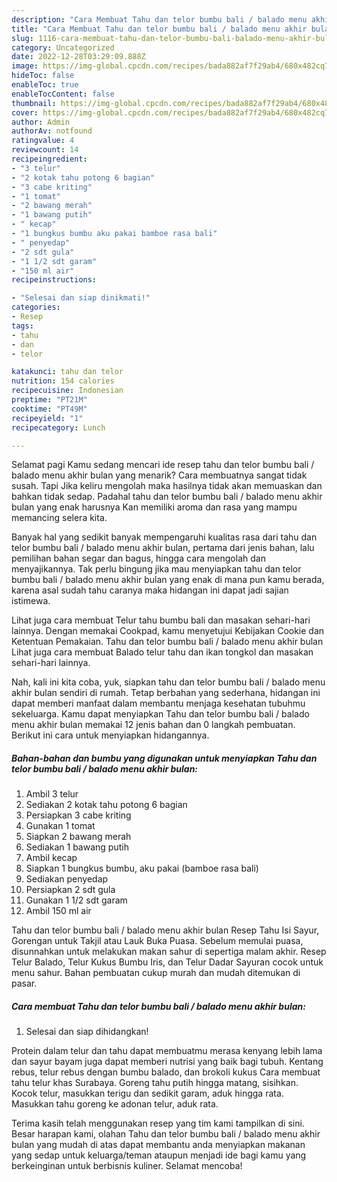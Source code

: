 ```yaml
---
description: "Cara Membuat Tahu dan telor bumbu bali / balado menu akhir bulan Anti Gagal"
title: "Cara Membuat Tahu dan telor bumbu bali / balado menu akhir bulan Anti Gagal"
slug: 1116-cara-membuat-tahu-dan-telor-bumbu-bali-balado-menu-akhir-bulan-anti-gagal
category: Uncategorized
date: 2022-12-28T03:29:09.888Z
image: https://img-global.cpcdn.com/recipes/bada882af7f29ab4/680x482cq70/tahu-dan-telor-bumbu-bali-balado-menu-akhir-bulan-foto-resep-utama.jpg
hideToc: false
enableToc: true
enableTocContent: false
thumbnail: https://img-global.cpcdn.com/recipes/bada882af7f29ab4/680x482cq70/tahu-dan-telor-bumbu-bali-balado-menu-akhir-bulan-foto-resep-utama.jpg
cover: https://img-global.cpcdn.com/recipes/bada882af7f29ab4/680x482cq70/tahu-dan-telor-bumbu-bali-balado-menu-akhir-bulan-foto-resep-utama.jpg
author: Admin
authorAv: notfound
ratingvalue: 4
reviewcount: 14
recipeingredient:
- "3 telur"
- "2 kotak tahu potong 6 bagian"
- "3 cabe kriting"
- "1 tomat"
- "2 bawang merah"
- "1 bawang putih"
- " kecap"
- "1 bungkus bumbu aku pakai bamboe rasa bali"
- " penyedap"
- "2 sdt gula"
- "1 1/2 sdt garam"
- "150 ml air"
recipeinstructions:

- "Selesai dan siap dinikmati!"
categories:
- Resep
tags:
- tahu
- dan
- telor

katakunci: tahu dan telor 
nutrition: 154 calories
recipecuisine: Indonesian
preptime: "PT21M"
cooktime: "PT49M"
recipeyield: "1"
recipecategory: Lunch

---
```



Selamat pagi Kamu sedang mencari ide resep tahu dan telor bumbu bali / balado menu akhir bulan yang menarik? Cara membuatnya sangat tidak susah. Tapi Jika keliru mengolah maka hasilnya tidak akan memuaskan dan bahkan tidak sedap. Padahal tahu dan telor bumbu bali / balado menu akhir bulan yang enak harusnya Kan memiliki aroma dan rasa yang mampu memancing selera kita.


Banyak hal yang sedikit banyak mempengaruhi kualitas rasa dari tahu dan telor bumbu bali / balado menu akhir bulan, pertama dari jenis bahan, lalu pemilihan bahan segar dan bagus, hingga cara mengolah dan menyajikannya. Tak perlu bingung jika mau menyiapkan tahu dan telor bumbu bali / balado menu akhir bulan yang enak di mana pun kamu berada, karena asal sudah tahu caranya maka hidangan ini dapat jadi sajian istimewa.

Lihat juga cara membuat Telur tahu bumbu bali dan masakan sehari-hari lainnya. Dengan memakai Cookpad, kamu menyetujui Kebijakan Cookie dan Ketentuan Pemakaian. Tahu dan telor bumbu bali / balado menu akhir bulan Lihat juga cara membuat Balado telur tahu dan ikan tongkol dan masakan sehari-hari lainnya.


Nah, kali ini kita coba, yuk, siapkan tahu dan telor bumbu bali / balado menu akhir bulan sendiri di rumah. Tetap berbahan yang sederhana, hidangan ini dapat memberi manfaat dalam membantu menjaga kesehatan tubuhmu sekeluarga. Kamu dapat menyiapkan Tahu dan telor bumbu bali / balado menu akhir bulan memakai 12 jenis bahan dan 0 langkah pembuatan. Berikut ini cara untuk menyiapkan hidangannya.

<!--inarticleads1-->

##### Bahan-bahan dan bumbu yang digunakan untuk menyiapkan Tahu dan telor bumbu bali / balado menu akhir bulan:

1. Ambil 3 telur
1. Sediakan 2 kotak tahu potong 6 bagian
1. Persiapkan 3 cabe kriting
1. Gunakan 1 tomat
1. Siapkan 2 bawang merah
1. Sediakan 1 bawang putih
1. Ambil  kecap
1. Siapkan 1 bungkus bumbu, aku pakai (bamboe rasa bali)
1. Sediakan  penyedap
1. Persiapkan 2 sdt gula
1. Gunakan 1 1/2 sdt garam
1. Ambil 150 ml air


Tahu dan telor bumbu bali / balado menu akhir bulan Resep Tahu Isi Sayur, Gorengan untuk Takjil atau Lauk Buka Puasa. Sebelum memulai puasa, disunnahkan untuk melakukan makan sahur di sepertiga malam akhir. Resep Telur Balado, Telur Kukus Bumbu Iris, dan Telur Dadar Sayuran cocok untuk menu sahur. Bahan pembuatan cukup murah dan mudah ditemukan di pasar. 

<!--inarticleads2-->

##### Cara membuat Tahu dan telor bumbu bali / balado menu akhir bulan:


1. Selesai dan siap dihidangkan!

Protein dalam telur dan tahu dapat membuatmu merasa kenyang lebih lama dan sayur bayam juga dapat memberi nutrisi yang baik bagi tubuh. Kentang rebus, telur rebus dengan bumbu balado, dan brokoli kukus Cara membuat tahu telur khas Surabaya. Goreng tahu putih hingga matang, sisihkan. Kocok telur, masukkan terigu dan sedikit garam, aduk hingga rata. Masukkan tahu goreng ke adonan telur, aduk rata. 

Terima kasih telah menggunakan resep yang tim kami tampilkan di sini. Besar harapan kami, olahan Tahu dan telor bumbu bali / balado menu akhir bulan yang mudah di atas dapat membantu anda menyiapkan makanan yang sedap untuk keluarga/teman ataupun menjadi ide bagi kamu yang berkeinginan untuk berbisnis kuliner. Selamat mencoba!
